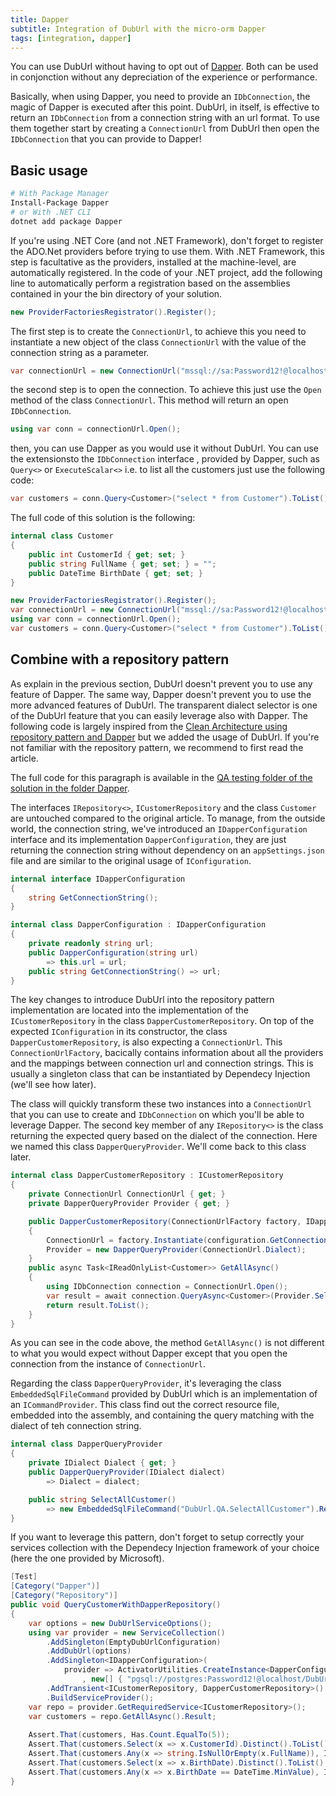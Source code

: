 ```yaml
---
title: Dapper
subtitle: Integration of DubUrl with the micro-orm Dapper
tags: [integration, dapper]
---
```


You can use DubUrl without having to opt out of [Dapper](https://github.com/DapperLib/Dapper). Both can be used in conjonction without any depreciation of the experience or performance.

Basically, when using Dapper, you need to provide an `IDbConnection`, the magic of Dapper is executed after this point. DubUrl, in itself, is effective to return an `IDbConnection` from a connection string with an url format. To use them together start by creating a `ConnectionUrl` from DubUrl then open the `IDbConnection` that you can provide to Dapper!

## Basic usage

```bash
# With Package Manager
Install-Package Dapper
# or With .NET CLI
dotnet add package Dapper
```

If you're using .NET Core (and not .NET Framework), don't forget to register the ADO.Net providers before trying to use them. With .NET Framework, this step is facultative as the providers, installed at the machine-level, are automatically registered. In the code of your .NET project, add the following line to automatically perform a registration based on the assemblies contained in your the bin directory of your solution.

```csharp
new ProviderFactoriesRegistrator().Register();
```

The first step is to create the `ConnectionUrl`, to achieve this you need to instantiate a new object of the class `ConnectionUrl` with the value of the connection string as a parameter.

```csharp
var connectionUrl = new ConnectionUrl("mssql://sa:Password12!@localhost/SQL2019/DubUrl");
```

the second step is to open the connection. To achieve this just use the `Open` method of the class `ConnectionUrl`. This method will return an open `IDbConnection`.

```csharp
using var conn = connectionUrl.Open();
```

then, you can use Dapper as you would use it without DubUrl. You can use the extensionsto the `IDbConnection` interface , provided by Dapper, such as `Query<>` or `ExecuteScalar<>` i.e. to list all the customers just use the following code:

```csharp
var customers = conn.Query<Customer>("select * from Customer").ToList();
```

The full code of this solution is the following:

```csharp
internal class Customer
{
    public int CustomerId { get; set; }
    public string FullName { get; set; } = "";
    public DateTime BirthDate { get; set; }
}

new ProviderFactoriesRegistrator().Register();
var connectionUrl = new ConnectionUrl("mssql://sa:Password12!@localhost/SQL2019/DubUrl");
using var conn = connectionUrl.Open();
var customers = conn.Query<Customer>("select * from Customer").ToList();
```

## Combine with a repository pattern

As explain in the previous section, DubUrl doesn't prevent you to use any feature of Dapper. The same way, Dapper doesn't prevent you to use the more advanced features of DubUrl. The transparent dialect selector is one of the DubUrl feature that you can easily leverage also with Dapper. The following code is largely inspired from the [Clean Architecture using repository pattern and Dapper](https://dev.to/techiesdiary/net-60-clean-architecture-using-repository-pattern-and-dapper-with-logging-and-unit-testing-1nd9) but we added the usage of DubUrl. If you're not familiar with the repository pattern, we recommend to first read the article.

The full code for this paragraph is available in the [QA testing folder of the solution in the folder Dapper](https://github.com/Seddryck/DubUrl/tree/main/DubUrl.QA/Dapper).

The interfaces `IRepository<>`, `ICustomerRepository` and the class `Customer` are untouched compared to the original article. To manage, from the outside world, the connection string, we've introduced an `IDapperConfiguration` interface and its implementation `DapperConfiguration`, they are just returning the connection string without dependency on an `appSettings.json` file and are similar to the original usage of `IConfiguration`.

```csharp
internal interface IDapperConfiguration
{
    string GetConnectionString();
}

internal class DapperConfiguration : IDapperConfiguration
{
    private readonly string url;
    public DapperConfiguration(string url)
        => this.url = url;
    public string GetConnectionString() => url;
}
```

The key changes to introduce DubUrl into the repository pattern implementation are located into the implementation of the `ICustomerRepository` in the class `DapperCustomerRepository`.
On top of the expected `IConfiguration` in its constructor, the class `DapperCustomerRepository`, is also expecting a `ConnectionUrl`. This `ConnectionUrlFactory`, bacically contains information about all the providers and the mappings between connection url and connection strings. This is usually a singleton class that can be instantiated by Dependecy Injection (we'll see how later).

The class will quickly transform these two instances into a `ConnectionUrl` that you can use to create and `IDbConnection` on which you'll be able to leverage Dapper. The second key member of any `IRepository<>` is the class returning the expected query based on the dialect of the connection. Here we named this class `DapperQueryProvider`. We'll come back to this class later.

```csharp
internal class DapperCustomerRepository : ICustomerRepository
{
    private ConnectionUrl ConnectionUrl { get; }
    private DapperQueryProvider Provider { get; }

    public DapperCustomerRepository(ConnectionUrlFactory factory, IDapperConfiguration configuration)
    {
        ConnectionUrl = factory.Instantiate(configuration.GetConnectionString());
        Provider = new DapperQueryProvider(ConnectionUrl.Dialect);
    }
    public async Task<IReadOnlyList<Customer>> GetAllAsync()
    {
        using IDbConnection connection = ConnectionUrl.Open();
        var result = await connection.QueryAsync<Customer>(Provider.SelectAllCustomer());
        return result.ToList();
    }
}
```

As you can see in the code above, the method `GetAllAsync()` is not different to what you would expect without Dapper except that you open the connection from the instance of `ConnectionUrl`.

Regarding the class `DapperQueryProvider`, it's leveraging the class `EmbeddedSqlFileCommand` provided by DubUrl which is an implementation of an `ICommandProvider`. This class find out the correct resource file, embedded into the assembly, and containing the query matching with the dialect of teh connection string.

```csharp
internal class DapperQueryProvider
{
    private IDialect Dialect { get; }
    public DapperQueryProvider(IDialect dialect)
        => Dialect = dialect;

    public string SelectAllCustomer()
        => new EmbeddedSqlFileCommand("DubUrl.QA.SelectAllCustomer").Read(Dialect);
}
```

If you want to leverage this pattern, don't forget to setup correctly your services collection with the Dependecy Injection framework of your choice (here the one provided by Microsoft).

```csharp
[Test]
[Category("Dapper")]
[Category("Repository")]
public void QueryCustomerWithDapperRepository()
{
    var options = new DubUrlServiceOptions();
    using var provider = new ServiceCollection()
        .AddSingleton(EmptyDubUrlConfiguration)
        .AddDubUrl(options)
        .AddSingleton<IDapperConfiguration>(
            provider => ActivatorUtilities.CreateInstance<DapperConfiguration>(provider
                , new[] { "pgsql://postgres:Password12!@localhost/DubUrl" }))
        .AddTransient<ICustomerRepository, DapperCustomerRepository>()
        .BuildServiceProvider();
    var repo = provider.GetRequiredService<ICustomerRepository>();
    var customers = repo.GetAllAsync().Result;
    
    Assert.That(customers, Has.Count.EqualTo(5));
    Assert.That(customers.Select(x => x.CustomerId).Distinct().ToList(), Has.Count.EqualTo(5));
    Assert.That(customers.Any(x => string.IsNullOrEmpty(x.FullName)), Is.False);
    Assert.That(customers.Select(x => x.BirthDate).Distinct().ToList(), Has.Count.EqualTo(5));
    Assert.That(customers.Any(x => x.BirthDate == DateTime.MinValue), Is.False);
}
```
